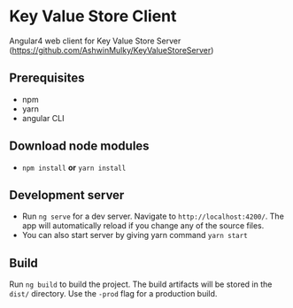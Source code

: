 # Key Value Store Client

Angular4 web client for Key Value Store Server (https://github.com/AshwinMulky/KeyValueStoreServer)

## Prerequisites
- npm
- yarn
- angular CLI

## Download node modules

- `npm install` **or** `yarn install`

## Development server

- Run `ng serve` for a dev server. Navigate to `http://localhost:4200/`. The app will automatically reload if you change any of the source files.
- You can also start server by giving yarn command `yarn start`

## Build

Run `ng build` to build the project. The build artifacts will be stored in the `dist/` directory. Use the `-prod` flag for a production build.
